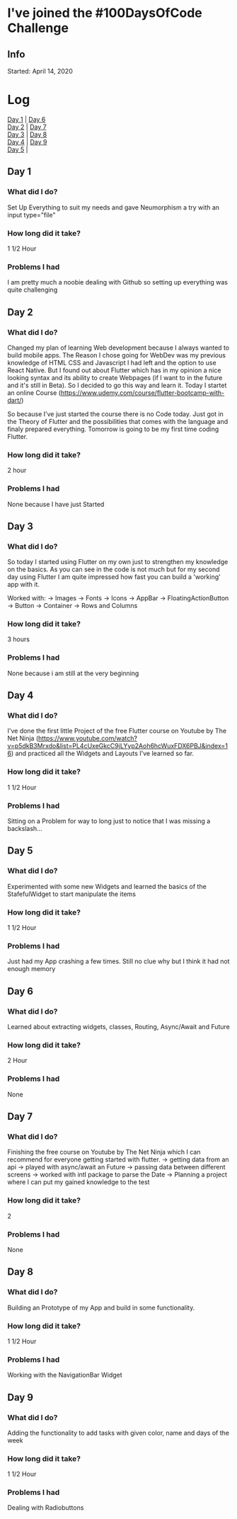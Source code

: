 # I've joined the #100DaysOfCode Challenge

## Info
Started: April 14, 2020

# Log
[Day 1](#day1) | [Day 6](#day6)</br>
[Day 2](#day2) | [Day 7](#day7)</br>
[Day 3](#day3) | [Day 8](#day8)</br>
[Day 4](#day4) | [Day 9](#day9)</br>
[Day 5](#day5) |</br>


<a name="day1"></a>
## Day 1

### What did I do?
Set Up Everything to suit my needs and gave Neumorphism a try with an input type="file"

### How long did it take?
1 1/2 Hour

### Problems I had
I am pretty much a noobie dealing with Github so setting up everything was quite challenging

<a name="day2"></a>
## Day 2

### What did I do?
Changed my plan of learning Web development because I always wanted to build mobile apps. The Reason I chose going for WebDev was my previous knowledge of HTML CSS and Javascript I had left and the option to use React Native. But I found out
about Flutter which has in my opinion a nice looking syntax and its ability to create Webpages (if I want to in the future and it's still in Beta). So I decided to go this way and learn it. 
Today I startet an online Course (https://www.udemy.com/course/flutter-bootcamp-with-dart/)

So because I've just started the course there is no Code today. Just got in the Theory of Flutter and the possibilities that comes with the language and finaly prepared everything.
Tomorrow is going to be my first time coding Flutter.

### How long did it take?
2 hour

### Problems I had
None because I have just Started 

<a name="day3"></a>
## Day 3

### What did I do?
So today I started using Flutter on my own just to strengthen my knowledge on the basics. As you can see in the code is not much but for my second day using Flutter I am quite impressed how
fast you can build a 'working' app with it. 

Worked with:
-> Images
-> Fonts
-> Icons
-> AppBar
-> FloatingActionButton
-> Button
-> Container
-> Rows and Columns

### How long did it take?
3 hours

### Problems I had
None because i am still at the very beginning

<a name="day4"></a>
## Day 4

### What did I do?
I've done the first little Project of the free Flutter course on Youtube by The Net Ninja (https://www.youtube.com/watch?v=p5dkB3Mrxdo&list=PL4cUxeGkcC9jLYyp2Aoh6hcWuxFDX6PBJ&index=16)
and practiced all the Widgets and Layouts I've learned so far.

### How long did it take?
1 1/2 Hour

### Problems I had
Sitting on a Problem for way to long just to notice that I was missing a backslash...

<a name="day5"></a>
## Day 5

### What did I do?
Experimented with some new Widgets and learned the basics of the StafefulWidget to start manipulate the items

### How long did it take?
1 1/2 Hour

### Problems I had
Just had my App crashing a few times. Still no clue why but I think it had not enough memory

<a name="day6"></a>
## Day 6

### What did I do?
Learned about extracting widgets, classes, Routing, Async/Await and Future

### How long did it take?
2 Hour

### Problems I had
None

<a name="day7"></a>
## Day 7

### What did I do?
Finishing the free course on Youtube by The Net Ninja which I can recommend for everyone getting started with flutter.
-> getting data from an api
-> played with async/await an Future
-> passing data between different screens
-> worked with intl package to parse the Date
-> Planning a project where I can put my gained knowledge to the test

### How long did it take?
2

### Problems I had
None

<a name="day8"></a>
## Day 8

### What did I do?
Building an Prototype of my App and build in some functionality.

### How long did it take?
1 1/2 Hour

### Problems I had
Working with the NavigationBar Widget

<a name="day9"></a>
## Day 9

### What did I do?
Adding the functionality to add tasks with given color, name and days of the week

### How long did it take?
1 1/2 Hour

### Problems I had
Dealing with Radiobuttons